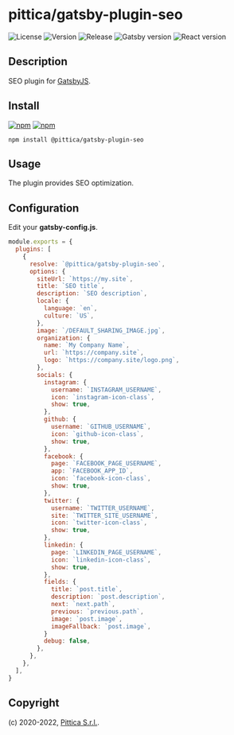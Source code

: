# pittica/gatsby-plugin-seo

![License](https://img.shields.io/github/license/pittica/gatsby-plugin-seo)
![Version](https://img.shields.io/github/package-json/v/pittica/gatsby-plugin-seo)
![Release](https://img.shields.io/github/v/release/pittica/gatsby-plugin-seo)
![Gatsby version](https://img.shields.io/npm/dependency-version/@pittica/gatsby-plugin-seo/peer/gatsby)
![React version](https://img.shields.io/github/package-json/dependency-version/pittica/gatsby-plugin-seo/react)

## Description

SEO plugin for [GatsbyJS](https://www.gatsbyjs.org/).

## Install

[![npm](https://img.shields.io/npm/v/@pittica/gatsby-plugin-seo)](https://www.npmjs.com/package/@pittica/gatsby-plugin-seo)
[![npm](https://img.shields.io/npm/dm/@pittica/gatsby-plugin-seo)](https://www.npmjs.com/package/@pittica/gatsby-plugin-seo)

```shell
npm install @pittica/gatsby-plugin-seo
```

## Usage

The plugin provides SEO optimization.

## Configuration

Edit your **gatsby-config.js**.

```javascript
module.exports = {
  plugins: [
    {
      resolve: `@pittica/gatsby-plugin-seo`,
      options: {
        siteUrl: `https://my.site`,
        title: `SEO title`,
        description: `SEO description`,
        locale: {
          language: `en`,
          culture: `US`,
        },
        image: `/DEFAULT_SHARING_IMAGE.jpg`,
        organization: {
          name: `My Company Name`,
          url: `https://company.site`,
          logo: `https://company.site/logo.png`,
        },
        socials: {
          instagram: {
            username: `INSTAGRAM_USERNAME`,
            icon: `instagram-icon-class`,
            show: true,
          },
          github: {
            username: `GITHUB_USERNAME`,
            icon: `github-icon-class`,
            show: true,
          },
          facebook: {
            page: `FACEBOOK_PAGE_USERNAME`,
            app: `FACEBOOK_APP_ID`,
            icon: `facebook-icon-class`,
            show: true,
          },
          twitter: {
            username: `TWITTER_USERNAME`,
            site: `TWITTER_SITE_USERNAME`,
            icon: `twitter-icon-class`,
            show: true,
          },
          linkedin: {
            page: `LINKEDIN_PAGE_USERNAME`,
            icon: `linkedin-icon-class`,
            show: true,
          },
          fields: {
            title: `post.title`,
            description: `post.description`,
            next: `next.path`,
            previous: `previous.path`,
            image: `post.image`,
            imageFallback: `post.image`,
          }
          debug: false,
        },
      },
    },
  ],
}
```

## Copyright

(c) 2020-2022, [Pittica S.r.l.](https://pittica.com).

